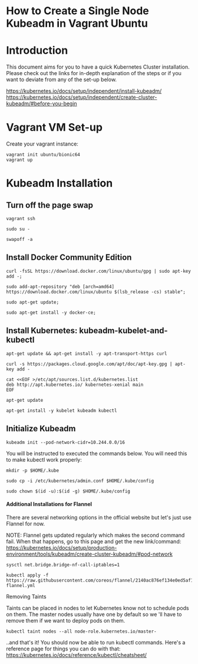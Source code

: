# How to Create a Single Node Kubeadm in Vagrant Ubuntu

# Introduction

This document aims for you to have a quick Kubernetes Cluster installation. Please check out the links for in-depth explanation of the steps or if you want to deviate from any of the set-up below. 

https://kubernetes.io/docs/setup/independent/install-kubeadm/
https://kubernetes.io/docs/setup/independent/create-cluster-kubeadm/#before-you-begin


# Vagrant VM Set-up

Create your vagrant instance:

```
vagrant init ubuntu/bionic64
vagrant up
```

# Kubeadm Installation

## Turn off the page swap

```
vagrant ssh 

sudo su -

swapoff -a
```

## Install Docker Community Edition

```
curl -fsSL https://download.docker.com/linux/ubuntu/gpg | sudo apt-key add -;

sudo add-apt-repository "deb [arch=amd64] https://download.docker.com/linux/ubuntu $(lsb_release -cs) stable";

sudo apt-get update;

sudo apt-get install -y docker-ce;
```

## Install Kubernetes: kubeadm-kubelet-and-kubectl

```
apt-get update && apt-get install -y apt-transport-https curl

curl -s https://packages.cloud.google.com/apt/doc/apt-key.gpg | apt-key add -

cat <<EOF >/etc/apt/sources.list.d/kubernetes.list
deb http://apt.kubernetes.io/ kubernetes-xenial main
EOF

apt-get update

apt-get install -y kubelet kubeadm kubectl

```


## Initialize Kubeadm


```
kubeadm init --pod-network-cidr=10.244.0.0/16
```

You will be instructed to executed the commands below. You will need this to make kubectl work properly:

```
mkdir -p $HOME/.kube

sudo cp -i /etc/kubernetes/admin.conf $HOME/.kube/config

sudo chown $(id -u):$(id -g) $HOME/.kube/config
```

#### Additional Installations for Flannel

There are several networking options in the official website but let's just use Flannel for now. 

NOTE: Flannel gets updated regularly which makes the second command fail. When that happens, go to this page and get the new link/command: https://kubernetes.io/docs/setup/production-environment/tools/kubeadm/create-cluster-kubeadm/#pod-network

```
sysctl net.bridge.bridge-nf-call-iptables=1

kubectl apply -f https://raw.githubusercontent.com/coreos/flannel/2140ac876ef134e0ed5af15c65e414cf26827915/Documentation/kube-flannel.yml

```

Removing  Taints

Taints can be placed in nodes to let Kubernetes know not to schedule pods on them. The master nodes usually have one by default so we 'll have to remove them if we want to deploy pods on them.

```
kubectl taint nodes --all node-role.kubernetes.io/master-
```
  
..and that's it! You should now be able to run kubectl commands. Here's a reference page for things you can do with that: https://kubernetes.io/docs/reference/kubectl/cheatsheet/
